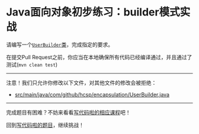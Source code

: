 # Java面向对象初步练习：builder模式实战

请编写一个[`UserBuilder`类](https://github.com/hcsp/practise-builder-pattern/blob/master/src/main/java/com/github/hcsp/encapsulation/UserBuilder.java)，完成指定的要求。

在提交Pull Request之前，你应当在本地确保所有代码已经编译通过，并且通过了测试(`mvn clean test`)

-----
注意！我们只允许你修改以下文件，对其他文件的修改会被拒绝：
- [src/main/java/com/github/hcsp/encapsulation/UserBuilder.java](https://github.com/hcsp/practise-builder-pattern/blob/master/src/main/java/com/github/hcsp/encapsulation/UserBuilder.java)
-----


完成题目有困难？不妨来看看[写代码啦的相应课程](https://xiedaimala.com/tasks/44398214-15a0-40aa-8586-718b259c12b8/video_tutorials/4bdad688-fa82-4c2d-9f4e-2116f46d18a0)吧！

回到[写代码啦的题目](https://xiedaimala.com/tasks/44398214-15a0-40aa-8586-718b259c12b8/quizzes/2a613885-b71d-40eb-b7b9-b3bb904fcac3)，继续挑战！
